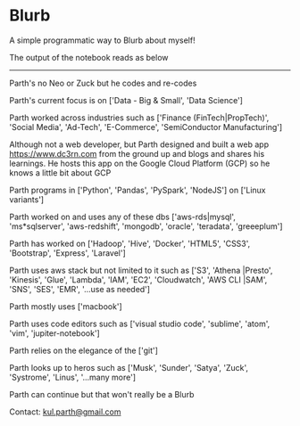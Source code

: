 # Blurb

A simple programmatic way to Blurb about myself!

The output of the notebook reads as below

---

Parth's no Neo or Zuck but he codes and re-codes

Parth's current focus is on ['Data - Big & Small', 'Data Science']

Parth worked across industries such as ['Finance (FinTech|PropTech)', 'Social Media', 'Ad-Tech', 'E-Commerce', 'SemiConductor Manufacturing']

Although not a web developer, but Parth designed and built a web app https://www.dc3rn.com from the ground up and blogs and shares his learnings. He hosts this app on the Google Cloud Platform (GCP) so he knows a little bit about GCP

Parth programs in ['Python', 'Pandas', 'PySpark', 'NodeJS'] on ['Linux variants']

Parth worked on and uses any of these dbs ['aws-rds|mysql', 'ms*sqlserver', 'aws-redshift', 'mongodb', 'oracle', 'teradata', 'greeeplum']

Parth has worked on ['Hadoop', 'Hive', 'Docker', 'HTML5', 'CSS3', 'Bootstrap', 'Express', 'Laravel']

Parth uses aws stack but not limited to it such as ['S3', 'Athena |Presto', 'Kinesis', 'Glue', 'Lambda', 'IAM', 'EC2', 'Cloudwatch', 'AWS CLI |SAM', 'SNS', 'SES', 'EMR', '...use as needed']

Parth mostly uses ['macbook']

Parth uses code editors such as ['visual studio code', 'sublime', 'atom', 'vim', 'jupiter-notebook']

Parth relies on the elegance of the ['git']

Parth looks up to heros such as ['Musk', 'Sunder', 'Satya', 'Zuck', 'Systrome', 'Linus', '...many more']

Parth can continue but that won't really be a Blurb

Contact: kul.parth@gmail.com
